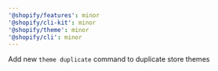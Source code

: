```yaml
---
'@shopify/features': minor
'@shopify/cli-kit': minor
'@shopify/theme': minor
'@shopify/cli': minor
---
```


Add new `theme duplicate` command to duplicate store themes
